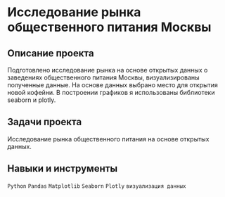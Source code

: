 # Исследование рынка общественного питания Москвы

## Описание проекта
Подготовлено исследование рынка на основе открытых данных о заведениях общественного питания Москвы, визуализированы полученные данные. На основе данных выбрано место для открытия новой кофейни. В построении графиков я использованы библиотеки seaborn и plotly. 
## Задачи проекта
Исследование рынка общественного питания на основе открытых данных.
## Навыки и инструменты
`Python` `Pandas` `Matplotlib` `Seaborn` `Plotly` `визуализация данных`

